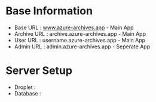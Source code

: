 # Base Information
* Base URL    : www.azure-archives.app        - Main App
* Archive URL : archive.azure-archives.app    - Main App
* User URL    : username.azure-archives.app   - Main App
* Admin URL   : admin.azure-archives.app      - Seperate App

# Server Setup
* Droplet   :
* Database  :